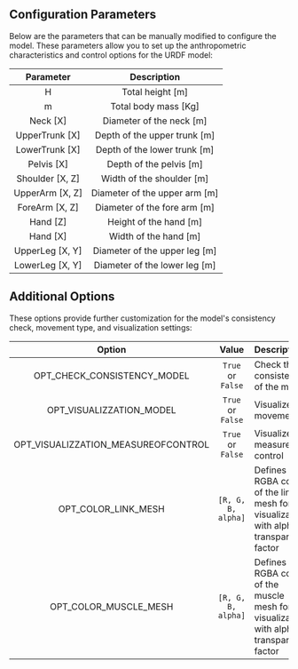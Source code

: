   
## Configuration Parameters

Below are the parameters that can be manually modified to configure the model. These parameters allow you to set up the anthropometric characteristics and control options for the URDF model:
<div align="center">
   
| Parameter        | Description                                                                                                                                 |  
|:----------------:|:-------------------------------------------------------------------------------------------------------------------------------------------:|
| H                | Total height [m]                                                                                             |
| m                | Total body mass [Kg]                                                                                         |
| Neck [X]         | Diameter of the neck [m]                                                                                                                        |
| UpperTrunk [X]   | Depth of the upper trunk [m]                                                                                                                  |
| LowerTrunk [X]   | Depth of the lower trunk [m]                                                                                                                    |
| Pelvis [X]       | Depth of the pelvis [m]                                                                                                                      |
| Shoulder [X, Z]  | Width of the shoulder [m]                                                                                                                       |
| UpperArm [X, Z]  | Diameter of the upper arm [m]                                                                                                                   |
| ForeArm [X, Z]   | Diameter of the fore arm [m]                                                                                                                 |
| Hand [Z]         | Height of the hand [m]                                                                                                                          |
| Hand [X]         | Width of the hand [m]                                                                                                                         |
| UpperLeg [X, Y]  | Diameter of the upper leg [m]                                                                                                                 |
| LowerLeg  [X, Y] | Diameter of the lower leg [m]                                                                                                                 |

</div>

## Additional Options

These options provide further customization for the model's consistency check, movement type, and visualization settings:
<div align="center">
   
| Option                              | Value               | Description                                                  |
|:-----------------------------------:|:-------------------:|:-------------------------------------------------------------|
| OPT_CHECK_CONSISTENCY_MODEL         | `True` or `False`   | Check the consistency of the model                         |
| OPT_VISUALIZZATION_MODEL            | `True` or `False`   | Visualize the movement                                      |
| OPT_VISUALIZZATION_MEASUREOFCONTROL | `True` or `False`   | Visualize the measure of control                           |
| OPT_COLOR_LINK_MESH                 | `[R, G, B, alpha]`  | Defines the RGBA color of the link mesh for visualization, with alpha transparency factor   |
| OPT_COLOR_MUSCLE_MESH               | `[R, G, B, alpha]`  | Defines the RGBA color of the muscle mesh for visualization, with alpha transparency factor  |

</div>


